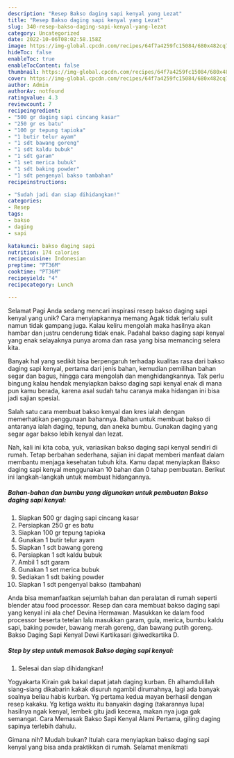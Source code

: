 ```yaml
---
description: "Resep Bakso daging sapi kenyal yang Lezat"
title: "Resep Bakso daging sapi kenyal yang Lezat"
slug: 340-resep-bakso-daging-sapi-kenyal-yang-lezat
category: Uncategorized
date: 2022-10-06T08:02:58.158Z
image: https://img-global.cpcdn.com/recipes/64f7a4259fc15084/680x482cq70/bakso-daging-sapi-kenyal-foto-resep-utama.jpg
hideToc: false
enableToc: true
enableTocContent: false
thumbnail: https://img-global.cpcdn.com/recipes/64f7a4259fc15084/680x482cq70/bakso-daging-sapi-kenyal-foto-resep-utama.jpg
cover: https://img-global.cpcdn.com/recipes/64f7a4259fc15084/680x482cq70/bakso-daging-sapi-kenyal-foto-resep-utama.jpg
author: Admin
authorAv: notfound
ratingvalue: 4.3
reviewcount: 7
recipeingredient:
- "500 gr daging sapi cincang kasar"
- "250 gr es batu"
- "100 gr tepung tapioka"
- "1 butir telur ayam"
- "1 sdt bawang goreng"
- "1 sdt kaldu bubuk"
- "1 sdt garam"
- "1 set merica bubuk"
- "1 sdt baking powder"
- "1 sdt pengenyal bakso tambahan"
recipeinstructions:

- "Sudah jadi dan siap dihidangkan!"
categories:
- Resep
tags:
- bakso
- daging
- sapi

katakunci: bakso daging sapi 
nutrition: 174 calories
recipecuisine: Indonesian
preptime: "PT36M"
cooktime: "PT36M"
recipeyield: "4"
recipecategory: Lunch

---
```



Selamat Pagi Anda sedang mencari inspirasi resep bakso daging sapi kenyal yang unik? Cara menyiapkannya memang Agak tidak terlalu sulit namun tidak gampang juga. Kalau keliru mengolah maka hasilnya akan hambar dan justru cenderung tidak enak. Padahal bakso daging sapi kenyal yang enak selayaknya punya aroma dan rasa yang bisa memancing selera kita.


Banyak hal yang sedikit bisa berpengaruh terhadap kualitas rasa dari bakso daging sapi kenyal, pertama dari jenis bahan, kemudian pemilihan bahan segar dan bagus, hingga cara mengolah dan menghidangkannya. Tak perlu bingung kalau hendak menyiapkan bakso daging sapi kenyal enak di mana pun kamu berada, karena asal sudah tahu caranya maka hidangan ini bisa jadi sajian spesial.

Salah satu cara membuat bakso kenyal dan kres ialah dengan memerhatikan penggunaan bahannya. Bahan untuk membuat bakso di antaranya ialah daging, tepung, dan aneka bumbu. Gunakan daging yang segar agar bakso lebih kenyal dan lezat.


Nah, kali ini kita coba, yuk, variasikan bakso daging sapi kenyal sendiri di rumah. Tetap berbahan sederhana, sajian ini dapat memberi manfaat dalam membantu menjaga kesehatan tubuh kita. Kamu dapat menyiapkan Bakso daging sapi kenyal menggunakan 10 bahan dan 0 tahap pembuatan. Berikut ini langkah-langkah untuk membuat hidangannya.

<!--inarticleads1-->

##### Bahan-bahan dan bumbu yang digunakan untuk pembuatan Bakso daging sapi kenyal:

1. Siapkan 500 gr daging sapi cincang kasar
1. Persiapkan 250 gr es batu
1. Siapkan 100 gr tepung tapioka
1. Gunakan 1 butir telur ayam
1. Siapkan 1 sdt bawang goreng
1. Persiapkan 1 sdt kaldu bubuk
1. Ambil 1 sdt garam
1. Gunakan 1 set merica bubuk
1. Sediakan 1 sdt baking powder
1. Siapkan 1 sdt pengenyal bakso (tambahan)


Anda bisa memanfaatkan sejumlah bahan dan peralatan di rumah seperti blender atau food processor. Resep dan cara membuat bakso daging sapi yang kenyal ini ala chef Devina Hermawan. Masukkan ke dalam food processor beserta tetelan lalu masukkan garam, gula, merica, bumbu kaldu sapi, baking powder, bawang merah goreng, dan bawang putih goreng. Bakso Daging Sapi Kenyal Dewi Kartikasari @iwedkartika D. 

<!--inarticleads2-->

##### Step by step untuk memasak Bakso daging sapi kenyal:


1. Selesai dan siap dihidangkan!

Yogyakarta Kirain gak bakal dapat jatah daging kurban. Eh alhamdulillah siang-siang dikabarin kakak disuruh ngambil dirumahnya, lagi ada banyak soalnya beliau habis kurban. Yg pertama kedua mayan berhasil dengan resep kakaku. Yg ketiga waktu itu banyakin daging (takarannya lupa) hasilnya ngak kenyal, lembek gitu jadi kecewa, makan nya juga gak semangat. Cara Memasak Bakso Sapi Kenyal Alami Pertama, giling daging sapinya terlebih dahulu. 

Gimana nih? Mudah bukan? Itulah cara menyiapkan bakso daging sapi kenyal yang bisa anda praktikkan di rumah. Selamat menikmati
